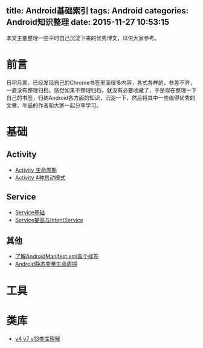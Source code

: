 title: Android基础索引
tags: Android
categories: Android知识整理
date: 2015-11-27 10:53:15
---

本文主要整理一些平时自己沉淀下来的优秀博文，以供大家参考。

<!--more-->

# 前言
日积月累，已经发现自己的Chrome书签里面很多内容，各式各样的，参差不齐，一直没有整理归档。感觉如果不整理归档，就没有必要收藏了，于是现在整理一下自己的书签，归纳Android各方面的知识，沉淀一下，然后将其中一些值得优秀的文章，牛逼的作者和大家一起分享学习。

# 基础

## Activity 

* [Activity 生命周期](http://blog.csdn.net/liuhe688/article/details/6733407)
* [Activity 4种启动模式](http://gold.xitu.io/entry/5615f62860b249ad232ec745)

## Service

* [Service基础](http://blog.csdn.net/liuhe688/article/details/6874378)
* [Service提高与IntentService](http://www.cnblogs.com/plokmju/p/Android_Service2.html)

## 其他

* [了解AndroidManifest.xml各个标签](http://www.cnblogs.com/pilang/archive/2011/04/20/2022932.html)
* [Android静态变量生命周期](http://blog.csdn.net/ctcwri/article/details/8858414)

# 工具

# 类库

* [v4 v7 v13类库理解](http://stormzhang.com/android/2015/03/29/android-support-library/)

